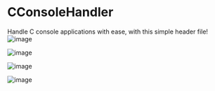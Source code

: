 # CConsoleHandler
Handle C console applications with ease, with this simple header file!<br>
![image](https://user-images.githubusercontent.com/64809360/232113399-ff8e97ae-6652-4319-aacf-47a3e00e816c.png)

![image](https://user-images.githubusercontent.com/64809360/232112894-faf05832-7d59-494c-9513-ce324380d6b7.png)

![image](https://user-images.githubusercontent.com/64809360/232113036-a8cfb050-73a3-484a-9825-f9e25c302f83.png)

![image](https://user-images.githubusercontent.com/64809360/232114558-cbb16a53-a850-45d1-82ac-c7fd01b855bc.png)
